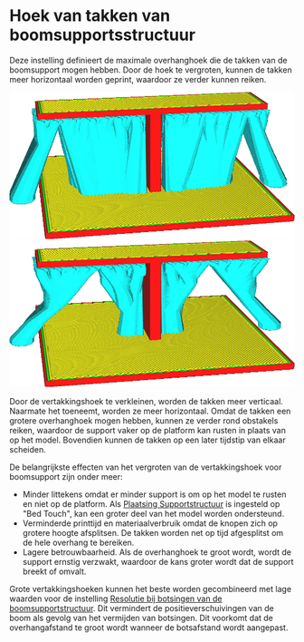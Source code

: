 Hoek van takken van boomsupportsstructuur
====
Deze instelling definieert de maximale overhanghoek die de takken van de boomsupport mogen hebben. Door de hoek te vergroten, kunnen de takken meer horizontaal worden geprint, waardoor ze verder kunnen reiken.

<!--screenshot {
"image_path": "support_tree_angle_20.png",
"modellen": [{"script": "over_t.scad"}],
"camerapositie": [-23, 124, 45],
"instellingen": {
    "support_enable": waar,
    "support_structure": "boom",
    "support_tree_collision_resolution": 0.02,
    "support_tree_angle": 20
},
"kleuren": 64
}-->
<!--screenshot {
"image_path": "support_tree_angle_40.png",
"modellen": [{"script": "over_t.scad"}],
"camerapositie": [-23, 124, 45],
"instellingen": {
    "support_enable": waar,
    "support_structure": "boom",
    "support_tree_collision_resolution": 0.02,
    "support_tree_angle": 40
},
"kleuren": 64
}-->
![Een aftakhoek van 20°](../../../articles/images/support_tree_angle_20.png)
![Een aftakhoek van 40°](../../../articles/images/support_tree_angle_40.png)

Door de vertakkingshoek te verkleinen, worden de takken meer verticaal. Naarmate het toeneemt, worden ze meer horizontaal. Omdat de takken een grotere overhanghoek mogen hebben, kunnen ze verder rond obstakels reiken, waardoor de support vaker op de platform kan rusten in plaats van op het model. Bovendien kunnen de takken op een later tijdstip van elkaar scheiden.

De belangrijkste effecten van het vergroten van de vertakkingshoek voor boomsupport zijn onder meer:
* Minder littekens omdat er minder support is om op het model te rusten en niet op de platform. Als [Plaatsing Supportstructuur](../support/support_type.md) is ingesteld op "Bed Touch", kan een groter deel van het model worden ondersteund.
* Verminderde printtijd en materiaalverbruik omdat de knopen zich op grotere hoogte afsplitsen. De takken worden net op tijd afgesplitst om de hele overhang te bereiken.
* Lagere betrouwbaarheid. Als de overhanghoek te groot wordt, wordt de support ernstig verzwakt, waardoor de kans groter wordt dat de support breekt of omvalt.

Grote vertakkingshoeken kunnen het beste worden gecombineerd met lage waarden voor de instelling [Resolutie bij botsingen van de boomsupportstructuur](support_tree_collision_resolution.md). Dit vermindert de positieverschuivingen van de boom als gevolg van het vermijden van botsingen. Dit voorkomt dat de overhangafstand te groot wordt wanneer de botsafstand wordt aangepast.